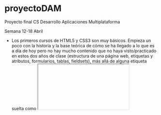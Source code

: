# proyectoDAM
Proyecto final CS Desarrollo Aplicaciones Multiplataforma

Semana 12-18 Abril
  - Los primeros cursos de HTML5 y CSS3 son muy básicos. Empieza un poco con la historia y la base teórica de cómo se ha llegado a lo que es a día de hoy pero no hay mucho contenido que no haya visto/practicado en estos dos años de clase (estructura de una página web, etiquetas y atributos, formularios, tablas, fieldsets), más allá de alguna etiqueta suelta como <iframe> o alguna etiqueta multimedia. En cuanto al CSS, aunque sea un curso de aprendizaje literalmente desde 0, lo volveré a repetir un par de veces para afianzar conceptos ya que, sinceramente, el CSS es algo que se me atraganta, y quiero afianzar más una base antes de meterme de pleno en un framework para el frontend. Los ejemplos de tareas del curso considero que son bastante sencillos/básicos, teniendo en cuenta que es un curso desde 0.
  
  - JavaScript: también empieza desde 0, explicando un poco la base teórica y los distintos conceptos básicos que hay que manejar (runtime, asincronía, paralelismo, event loop, etc). Por ahora, tampoco he encontrado nada nuevo o que me resulte extraño o diferente al contenido del ciclo, aunque a nivel personal me interesa bastante todo lo relacionado con JavaScript ya que es muy utilizado y requerido en el mundo laboral y lo estoy tratando bastante en las prácticas. Aún así, voy cogiendo más soltura con los proyectos que tengo que realizar en la empresa y podré dedicarle más tiempo y esfuerzo al proyecto en estas semanas para los siguientes cursos que son totalmente desconocidos para mí.
  
 Semana 25 Abril - 2 Mayo
  
  - JavaScript: el curso sigue siendo de aspectos básicos (primitivas, estructuras y operaciones con datos, diferencias entre declaraciones de funciones y llamadas a ellas). Me pareció interesante el tema de bind/call/apply para ver el funcionamiento de this en JavaScript, estando acostumbrado a la POO en Java/C#, y como poder tratarlo en tiempo de ejecución. El tema de orientación a objetos, instancia y propiedades y acceso a ellas no es nada nuevo, similar a lenguajes ya vistos, aunque lo que sí que no conocía era el tema de los prototipos (__proto__) para herencias.
  El tema de control de flujo es básico, comparaciones con true y false, funcionamiento de switch y orden de toma de deciones del llamado "Coercion Algorithm' para hacer las comprobaciones de una comparación. En cuanto al uso de las iteraciones, tampoco nada nuevo del funcionamiento de los bucles, similar a otros lenguajes ya vistos.
  En cuanto al último de tema de funcionamiento del navegador con JavaScript, sí que me pareció interesante cómo poder manejar y entender cómo funcionan los xml/json y convertirlos para poder tratar los datos de una web o API, dentro de las miles de líneas de código que tienen.
  Algo que sí me gustaría en este tema es que hubiese algún planteamiento de ejercicios más allá de ejemplos hechos a lo largo del vídeo para poder practicar, como era el caso del primer tema de HTML/CSS, donde aunque los ejercicios fueran básicos (teniendo en cuenta que se parte de 0), es una manera diferente de practicar aparte de seguir los ejemplos que va haciendo sobre la marcha o que coge directamente de la documentación oficial para ver cómo funcionan.
  
  - Vue.js: entrando un poco ya en materia nueva, el tema de vue.js y tener la opción de utilizar un framework que te facilite y mejore la creación del front-end de tu  web sin la "necesidad" de crearlo todo desde 0 con simple CSS abre un abanico de posibilidades a la hora de programar. Este tema ya tiene algunos ejemplos prácticos con los que sí poder practicar y poder familiarizarme con el framework, además de ir subiendo algo útil para el seguimiento sin ser ejercicios o comprobaciones sueltas.
  
 Semana 2 Mayo - 9 Mayo
  
  - Vue.js: avanzando con los vídeos y creado el proyecto, el inicio (así como a varios usuarios que han puesto un comentario en las respuestas del vídeo) me parece un poco confuso una vez te pones con la parte práctica. Instaladas dependencias de npm, node.js y babel. Interesante este último, transpilador para "traducir" ecmascript a javascript compatible con cualquier navegador moderno.
  Imagino que es normal, pero veo demasiada diferencia entre la enseñanza desde 0 de los cursos de HTML y CSS comparado con éste (también es un profesor distinto). Como ya dije, en las respuestas veo que no soy el único y hay desconcierto a la hora de realizar los primeros pasos (creación del proyecto, primer componente, qué ha hecho el profesor para llegar hasta ahí, etc.) 
  
  
Semana 9 Mayo - 16 Mayo
    
  - Vue.js: siguiendo con el curso, el tema del ciclo de vida de los componentes supongo que es algo lógico en cualquier o casi cualquier parte de la programación, que todo siga un orden dependiendo en qué fase se encuentre. En cuanto a la comunicación entre componentes, desde el padre al hijo se hace mediante las propiedades que el hijo hereda y en el caso contrario, aunque no es lo habitual, para comunicarse desde un hijo al padre se haría mediante la emisión de eventos, aunque solo si se quiere comunicar con sólo un nivel superior. Sobre los componentes asíncronos, vue nos permite la posibilidad de cargar nuestros componentes de forma asíncrona, o bajo demanda; básicamente, cargarlos sólo cuando los necesitemos y no siempre que se ejecute nuestra aplicación para ahorrar recursos.
  He instalado pug en el proyecto, que es una alternativa para generar el HTML de una forma más corta y utilizando una sintaxis más simple. Además, se pueden utilizar atributos, filtros, módulos e interpolaciones propias de pug. Me ha parecido interesante lo que he entendido del tema de bindings y asociar un elemento del componente a alguna parte del frontend, como puede ser un nombre o un email.
  
  - Git: instalación de herramientas de trabajo de git y creación del primer repositorio local. Explicación básica de las 3 fases que experimenta un archivo (working directory, staging y commit). Comando git diff para saber qué ha cambiado en un fichero y uso de tkdiff como herramienta más visual para ver los cambios. Explicación de cómo utilizar el git diff para ver los cambios dependiendo de la fase en la que se encuentre el fichero, ya que el git diff no va a comprobar cambios de un fichero que está en el working directory y en el área de staging, pero sí lo hará con los cambios de un fichero en el working directory y en el área de commit (lo ejemplifica bastante bien simulando que cada estado es una caja a la que se va moviendo el fichero al hacer git add y git commit). Para comparar cambios entre un fichero que está en el working directory y otro que está staged usaremos el comando git diff --staged.
  
  - Git remoto: conexión a un repositorio remoto desde comandos de consola git bash. Git pull para descargar archivos del repositorio al que hemos realizado la conexión con git fetch (en el ejemplo estamos el proyecto: https://github.com/sharkdp/bat y git push para subir archivos al repositorio (aunque actualmente estamos trabajando en local). En otro ejemplo se usa git clone directamente del repositorio, con lo que las funciones git init, git fetch y pull están implícitos.
  
  En cuanto a deshacer cambios que hemos hecho, podemos "retirar" un fichero que ya fue aprobado y está en área de commit y devolverlo al working directory con el comando checkout, mientras que para "enviar" un fichero del área de staging tras hacer un git add al working directory se usa el comando reset. Con el git checkout podemos añadir el identificador -- para referirnos a un archivo o un grupo de archivos (por ejemplo si un archivo se llama master y sólo queremos traer de vuelta ese archivo, ya que, por defecto, la rama principal del repositorio se llamará master a no ser que lo modifiquemos). 
  - Ramas de git (branches): muy interesante este tema, dando la posibilidad de, a partir de un código base, que surjan varios "experimentos" con los que hacer pruebas, testear métodos o funciones y, si llegan a ser aprobados, fusionarlos con la rama principal. Ideal para trabajos en equipo.
   Para crear nuevas ramas utilizamos "git branch 'nombrerama' 'rama de partida'" y para movernos a esa rama utilizamos git checkout 'nombrerama'. Una vez terminado y si queremos aprobar los cambios que hemos realizado en nuestra rama y añadirlos a la rama principal se usa el comando git merge 'ramaorigen' 'ramadestino'. Para borrar una rama se utiliza el comando git branch con el modificador -d 'nombrerama'. Me pareció interesante la funcionalidad de git blame, para encontrar al autor de un cambio (deseado o indeseado), por ejemplo, para saber quién ha modificado un fichero en concreto, líneas de código en concreto: git blame -L 6,8 src/output.rs.
  También creo que es muy importante el tema de las etiquetas, sobre todo para las distintas versiones que puede tener mi proyecto y la información que pueden albergar, pudiendo apuntar, por ejemplo, a una versión donde tenga cambios verdaderamente importantes y que deberían tener en cuenta. Lo último a descatar es el uso del git stash, que nos hace una especie de "copia temporal" o foto de la que podemos volver a obtener los datos de ese momento.
  Personalmente, pienso que git (GitHub/GitLab) es una herramienta imprescindible para cualquier programador, dadas todas las funcionalidades que ofrece tanto individual como colectivamente, además de las facilidades para poder tener acceso a tu repositorio prácticamente en cualquier dispositivo o trabajar directamente en local.
  
  - Curso git vs curso vue.js:
    Veo que hay una diferencia ABISMAL a la hora de la enseñanza del curso. Puedo entender que vue.js es un campo que puede extenderse mucho (aunque git también tiene lo suyo) y hay más conceptos que tratar a la hora de explicarlo desde cero, pero partiendo de que el curso es para personas que tienen 0 experiencia en esos campos, lo estoy pasando realmente mal con el curso de vue.js: apenas puedo ejecutar el proyecto sin errores, cada vez que intento seguir los vídeos de las explicaciones el código es distinto de un vídeo a otro, o incluso de un fotograma a otro, crea componentes de la nada, copia y pega código que ni idea de donde lo saca ni lo enseña/explica. Honestamente, está siendo una muy mala experiencia y no estoy logrando aprender nada (y lo que más me asusta es que los cursos de node.js y express los da el mismo profesor). 
  Por otra parte, el curso de git, aunque el profesor se ponga a tirar comandos sin parar, marca una buena base de para qué es cada uno, aparte de la explicación en vídeo tiene los apuntes resumidos en la descripción donde explica incluso más algunos detalles que se han podido pasar y, vuelvo a decir, aunque es un curso básico de git, la explicación de cada comando o de cada paso que va a seguir está muy bien detallada, todo lo contrario que el de vue, en el que me da la impresión de que, como me dijiste en la anterior revisión, da por triviales cosas que, al menos para mí, no lo están siendo y por mucho que lo intente no consigo avanzar. 
  
  En el caso del curso de git, los ejemplos prácticos que he subido son básicamente jugar un poco con los comandos básicos, ver las modificaciones y como funcionan los tres estados de los ficheros, clonado de repositorios remotos, funciones con ramas (crear, moverte, eliminar).
  
  Semana 16 Mayo - 23 Mayo
    
   - MongoDB: explicaciones iniciales de su histórico, por qué nacen las bases de datos noSQL, formato JSON, ventajas y desventajas entre SQL y noSQL.
  Instalación de servicios mongoDB, interfaz y consola mongosh en Windows, aunque en el vídeo se utiliza MacOS.
  Comandos de creación y borrado de bases de datos, inserción de colecciones y elementos (denominados documentos, en formato JSON). Interesante que al insertar datos en una colección, si no agregas un identificador mondoDB se encarga de asignarle un id propio (ObjectID) y único.
  La primera práctica es básica, de inserción de datos con propiedades. No puedo subir nada ya que no es un proyecto como tal, más que comandos en el shell de mongo.
  
  Comandos de inserción: db.nombrecoleccion.insertOne({ documento JSON }). También tenemos la posibilidad hacer una inserción múltiple con insertMany en lugar de insertOne. Para consultar los datos que contiene una colección se usa el comando db.nombrecoleccion.find(). Para eliminar un registro se usa el comando db.nombrecoleccion.deleteOne({condicion}). También es posible usar deleteMany para el borrado de varios registros, donde se borrará el documento que cumpla la condición (si se usa deleteOne y hay varios documentos que cumplan la condición se borrará el primero que encuentre). Para la actualización de registros, hay 3 maneras, updateOne, updateMany o replaceOne. En los dos primeros hay que introducir 2 documentos JSON, uno con el filtro para encontrar el/los registros que queremos actualizar y en un segundo documento las propiedades que se actualizarán basados en la palabra reservada $set. Si usamos replaceOne, también hay que introducir dos documentos JSON como parámetros, pero este método directamente, como su nombre indica, reemplaza el documento que encuentra con el filtro que introducimos como primer parámetrp y lo reemplaza por el documento json que pasamos como segundo parámetro.
  Al contrario de las bases de datos SQL, las noSQL son Schemaless, y no tienen que seguir el 'esquema' de reglas relacionadas con el tipo de información que almacena. Tiene ventajas y desventajas, como sacrificar un poco de control del tipo de datos por ganar algo de flexibilidad a la hora de guardar documentos. También existen los documentos referenciados, en los que podemos "llamarlos" por su identificador y podemos acceder a sus datos.
  Para consultar documentos tenemos el comando db.nombrecoleccion.find(), al que podemos pasar un documento json como parámetro opcional que funcionará como filtro para buscar. Añadiendo .pretty() al final, nos mostrará los resultados con un formateo más amigable y fácil de leer.
  Por último, tenemos los índices, que tenemos que añadir manualmente para cada registro, aunque se pueden crear índices compuestos sobre varios campos. Si no hubiera índices, a la hora de realizar cualquier consulta, mongoDB tendría que analizar absolutamente todos los datos, incluso para buscar un dato en concreto. Resumidamente, se usan como un filtro más para evitar que las consultas sean tan costosas y optimizar el rendimiento de nuestra base de datos.
  En resumen, buen curso, sencillo, dejando claros los conceptos básicos de cómo gestionar una base de datos. Desconozco si en Mac también está disponible, pero en Windows mongoDB tiene un programa con interfaz gráfica (MongoDB Compass) que es más visual y accesible, aunque he realizado el curso con comandos en la consola de mongodb (mongosh) para seguir el ritmo del profesor.
  
  
  
  
  
  
  
